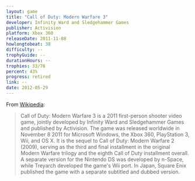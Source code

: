 ```yaml
---
layout: game
title: "Call of Duty: Modern Warfare 3"
developer: Infinity Ward and Sledgehammer Games
publisher: Activision
platform: Xbox 360
releaseDate: 2011-11-08
howlongtobeat: 38
difficulty: --
trophyGuide: --
durationHours: --
trophies: 33/76
percent: 43%
progress: retired
link: --
date: 2012-05-29
---
```


From [Wikipedia](https://en.wikipedia.org/wiki/Call_of_Duty:_Modern_Warfare_3):

> Call of Duty: Modern Warfare 3 is a 2011 first-person shooter video game, jointly developed by Infinity Ward and Sledgehammer Games and published by Activision. The game was released worldwide in November 8 2011 for Microsoft Windows, the Xbox 360, PlayStation 3, Wii, and OS X. It is the sequel to Call of Duty: Modern Warfare 2 (2009), serving as the third and final installment in the original Modern Warfare trilogy and the eighth Call of Duty installment overall. A separate version for the Nintendo DS was developed by n-Space, while Treyarch developed the game's Wii port. In Japan, Square Enix published the game with a separate subtitled and dubbed version.
